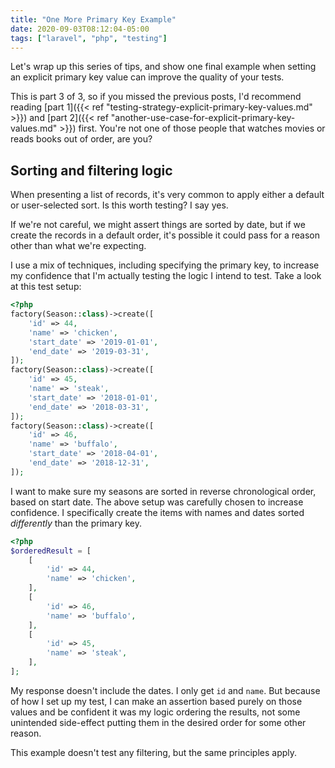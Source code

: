 ```yaml
---
title: "One More Primary Key Example"
date: 2020-09-03T08:12:04-05:00
tags: ["laravel", "php", "testing"]
---
```


Let's wrap up this series of tips, and show one final example when setting an explicit primary key value can improve the quality of your tests.

<!--more-->

This is part 3 of 3, so if you missed the previous posts, I'd recommend reading [part 1]({{< ref "testing-strategy-explicit-primary-key-values.md" >}}) and [part 2]({{< ref "another-use-case-for-explicit-primary-key-values.md" >}}) first. You're not one of those people that watches movies or reads books out of order, are you?

## Sorting and filtering logic

When presenting a list of records, it's very common to apply either a default or user-selected sort. Is this worth testing? I say yes.

If we're not careful, we might assert things are sorted by date, but if we create the records in a default order, it's possible it could pass for a reason other than what we're expecting.

I use a mix of techniques, including specifying the primary key, to increase my confidence that I'm actually testing the logic I intend to test. Take a look at this test setup:

```php
<?php
factory(Season::class)->create([
    'id' => 44,
    'name' => 'chicken',
    'start_date' => '2019-01-01',
    'end_date' => '2019-03-31',
]);
factory(Season::class)->create([
    'id' => 45,
    'name' => 'steak',
    'start_date' => '2018-01-01',
    'end_date' => '2018-03-31',
]);
factory(Season::class)->create([
    'id' => 46,
    'name' => 'buffalo',
    'start_date' => '2018-04-01',
    'end_date' => '2018-12-31',
]);
```

I want to make sure my seasons are sorted in reverse chronological order, based on start date. The above setup was carefully chosen to increase confidence. I specifically create the items with names and dates sorted *differently* than the primary key.

```php
<?php
$orderedResult = [
    [
        'id' => 44,
        'name' => 'chicken',
    ],
    [
        'id' => 46,
        'name' => 'buffalo',
    ],
    [
        'id' => 45,
        'name' => 'steak',
    ],
];
```

My response doesn't include the dates. I only get `id` and `name`. But because of how I set up my test, I can make an assertion based purely on those values and be confident it was my logic ordering the results, not some unintended side-effect putting them in the desired order for some other reason.

This example doesn't test any filtering, but the same principles apply.